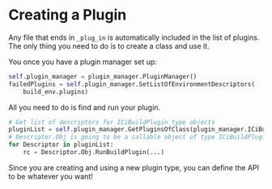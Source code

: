 # Creating a Plugin

Any file that ends in `_plug_in` is automatically included in the list of plugins.
The only thing you need to do is to create a class and use it.

You once you have a plugin manager set up:

```python
self.plugin_manager = plugin_manager.PluginManager()
failedPlugins = self.plugin_manager.SetListOfEnvironmentDescriptors(
    build_env.plugins)
```

All you need to do is find and run your plugin.

```python
# Get list of descriptors for ICiBuildPlugin type objects
pluginList = self.plugin_manager.GetPluginsOfClass(plugin_manager.ICiBuildPlugin)
# Descriptor.Obj is going to be a callable object of type ICiBuildPlugin
for Descriptor in pluginList:
    rc = Descriptor.Obj.RunBuildPlugin(...)
```

Since you are creating and using a new plugin type, you can define the API to be whatever you want!
